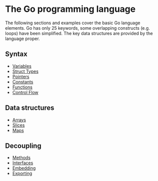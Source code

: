 # The Go programming language

The following sections and examples cover the basic Go language elements. Go has
only 25 keywords, some overlapping constructs (e.g. loops) have been simplified.
The key data structures are provided by the language proper.

## Syntax

* [Variables](variables)
* [Struct Types](structs)
* [Pointers](pointers)
* [Constants](constants)
* [Functions](functions)
* [Control Flow](controlflow)

## Data structures

* [Arrays](arrays)
* [Slices](slices)
* [Maps](maps)

## Decoupling

* [Methods](methods)
* [Interfaces](interfaces)
* [Embedding](embedding)
* [Exporting](exporting)